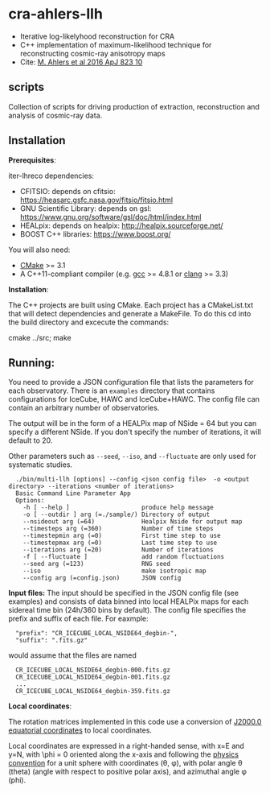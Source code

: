 # cra-ahlers-llh
* Iterative log-likelyhood reconstruction for CRA
* C++ implementation of maximum-likelihood technique for reconstructing cosmic-ray anisotropy maps
* Cite: [M. Ahlers et al 2016 ApJ 823 10](http://iopscience.iop.org/article/10.3847/0004-637X/823/1/10)

## scripts
Collection of scripts for driving production of extraction, reconstruction and analysis of cosmic-ray data.


## Installation


**Prerequisites**:

iter-lhreco dependencies:

* CFITSIO: depends on cfitsio: https://heasarc.gsfc.nasa.gov/fitsio/fitsio.html 
* GNU Scientific Library: depends on gsl: https://www.gnu.org/software/gsl/doc/html/index.html
* HEALpix: depends on healpix: http://healpix.sourceforge.net/
* BOOST C++ libraries: https://www.boost.org/

You will also need:

* [CMake](https://cmake.org) >= 3.1
* A C++11-compliant compiler (e.g. [gcc](https://gcc.gnu.org) >= 4.8.1 or [clang](https://clang.llvm.org) >= 3.3)


**Installation**:

The C++ projects are built using CMake.
Each project has a CMakeList.txt that will detect dependencies and generate a MakeFile. To do this cd into the build directory and excecute the commands:

  cmake ../src;
  make


## Running:

You need to provide a JSON configuration file that lists the parameters for each observatory. There is an ``examples`` directory that contains configurations for IceCube, HAWC and IceCube+HAWC. The config file can contain an arbitrary number of observatories. 

The output will be in the form of a HEALPix map of NSide = 64 but you can specify a different NSide. If you don't specify the number of iterations, it will default to 20. 

Other parameters such as ``--seed``, ``--iso``, and ``--fluctuate`` are only used for systematic studies.

````{verbatim}
  ./bin/multi-llh [options] --config <json config file>  -o <output directory> --iterations <number of iterations> 
  Basic Command Line Parameter App
  Options:
    -h [ --help ]                    produce help message
    -o [ --outdir ] arg (=./sample/) Directory of output
    --nsideout arg (=64)             Healpix Nside for output map
    --timesteps arg (=360)           Number of time steps
    --timestepmin arg (=0)           First time step to use
    --timestepmax arg (=0)           Last time step to use
    --iterations arg (=20)           Number of iterations
    -f [ --fluctuate ]               add random fluctuations
    --seed arg (=123)                RNG seed
    --iso                            make isotropic map
    --config arg (=config.json)      JSON config
````

**Input files:**
The input should be specified in the JSON config file (see examples) and consists of data binned into local HEALPix maps for each sidereal time bin (24h/360 bins by default). The config file specifies the prefix and suffix of each file. For eaxmple:

````{verbatim}
  "prefix": "CR_ICECUBE_LOCAL_NSIDE64_degbin-",
  "suffix": ".fits.gz"
````
would assume that the files are named 
````{verbatim}
  CR_ICECUBE_LOCAL_NSIDE64_degbin-000.fits.gz
  CR_ICECUBE_LOCAL_NSIDE64_degbin-001.fits.gz
  ...
  CR_ICECUBE_LOCAL_NSIDE64_degbin-359.fits.gz
````
**Local coordinates**:

The rotation matrices implemented in this code use a conversion of [J2000.0 equatorial coordinates](http://en.wikipedia.org/wiki/Epoch_(astronomy)) to local coordinates.

Local coordinates are expressed in a right-handed sense, with x=E and y=N, with \phi = 0 oriented along the x-axis and following 
the [physics convention](https://en.wikipedia.org/wiki/Spherical_coordinate_system) for a unit sphere with coordinates (θ, φ), with polar angle θ (theta) (angle with respect to positive polar axis), and azimuthal angle φ (phi).


